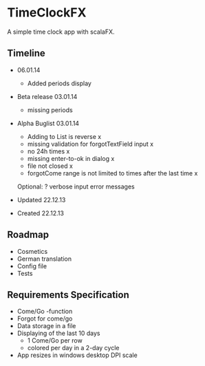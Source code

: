 # TimeClockFX

A simple time clock app with scalaFX.

## Timeline

- 06.01.14 
	- Added periods display

- Beta release 03.01.14
	- missing periods
	
- Alpha Buglist 03.01.14
  - Adding to List is reverse x
  - missing validation for forgotTextField input x
  - no 24h times x
  - missing enter-to-ok in dialog x
  - file not closed x
  - forgotCome range is not limited to times after the last time x
  
  Optional:
  ? verbose input error messages
  
- Updated 22.12.13
- Created 22.12.13

## Roadmap
- Cosmetics
- German translation
- Config file
- Tests

## Requirements Specification

- Come/Go -function
- Forgot for come/go
- Data storage in a file
- Displaying of the last 10 days
  - 1 Come/Go per row
  - colored per day in a 2-day cycle
- App resizes in windows desktop DPI scale
